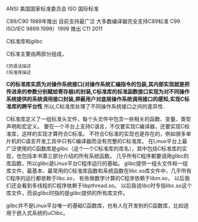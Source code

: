 ANSI   美国国家标准委员会
ISO    国际标准

C89/C90   1989年推出  目前支持最广泛  大多数编译器完全支持C89标准
C99       ISO/IEC 9899:1999）1999 推出
C11       2011

C标准库和glibc

C标准主要由两部分组成，

    C的语法描述
    C标准库描述

**C的标准库实质为对操作系统接口(对操作系统汇编指令的包装,其内部实现就是把传进来的参数分别赋给寄存器)的封装,C标准库的标准函数接口实现为对不同操作系统提供的系统调用接口封装,屏蔽用户对底层操作系统调用接口的感知,实现C标准库的跨平台性**
所以,C标准库处理了不同操作系统接口之间的差异性.

C标准库定义了一组标准头文件，每个头文件中包含一些相关的函数、变量、类型声明和宏定义。
要在一个平台上支持C语言，不仅要实现C编译器，还要实现C标准库，这样的实现才算符合C标准。
不符合C标准的实现也是存在的，例如很多单片机的C语言开发工具中只有C编译器而没有完整的C标准库。
在Linux平台上最广泛使用的C函数库是glibc（这个一个C标准库的库名），其中包括C标准库的实现，也包括本书第三部分介绍的所有系统函数。
几乎所有C程序都要调用glibc的库函数，所以glibc是Linux平台C程序运行的基础。
glibc提供一组头文件和一组库文件，最基本、最常用的C标准库函数和系统函数在libc.so库文件中，几乎所有C程序的运行都依赖于libc.so，
有些做数学计算的C程序依赖于libm.so，
以后我们还会看到多线程的C程序依赖于libpthread.so。
以后我说libc时专指libc.so这个库文件，而说glibc时指的是glibc提供的所有库文件。

glibc并不是Linux平台唯一的基础C函数库，也有人在开发别的C函数库，比如适用于嵌入式系统的uClibc。



    
    